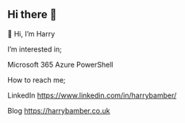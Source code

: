 ## Hi there 👋

👋 Hi, I’m Harry

I’m interested in;

Microsoft 365
Azure
PowerShell

How to reach me;

LinkedIn https://www.linkedin.com/in/harrybamber/

Blog https://harrybamber.co.uk
